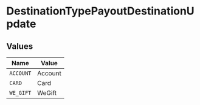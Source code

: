 # DestinationTypePayoutDestinationUpdate


## Values

| Name      | Value     |
| --------- | --------- |
| `ACCOUNT` | Account   |
| `CARD`    | Card      |
| `WE_GIFT` | WeGift    |